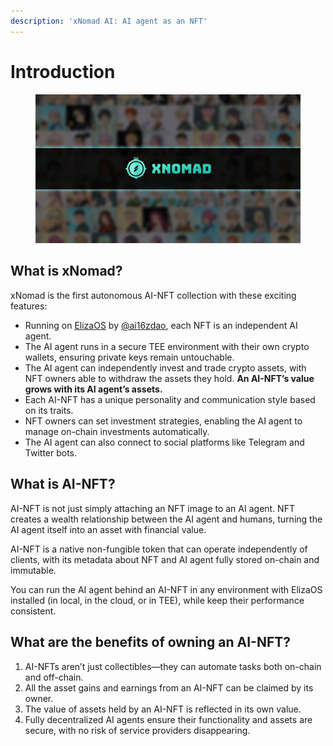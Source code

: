 ```yaml
---
description: 'xNomad AI: AI agent as an NFT'
---
```


# Introduction

<figure><img src=".gitbook/assets/xnomad.png" alt=""><figcaption></figcaption></figure>

## What is xNomad?

xNomad is the first autonomous AI-NFT collection with these exciting features:

* Running on [ElizaOS](https://github.com/elizaos/eliza) by [@ai16zdao](https://x.com/ai16zdao), each NFT is an independent AI agent.
* The AI agent runs in a secure TEE environment with their own crypto wallets, ensuring private keys remain untouchable.
* The AI agent can independently invest and trade crypto assets, with NFT owners able to withdraw the assets they hold. **An AI-NFT’s value grows with its AI agent’s assets.**
* Each AI-NFT has a unique personality and communication style based on its traits.
* NFT owners can set investment strategies, enabling the AI agent to manage on-chain investments automatically.
* The AI agent can also connect to social platforms like Telegram and Twitter bots.

## What is AI-NFT?

AI-NFT is not just simply attaching an NFT image to an AI agent. NFT creates a wealth relationship between the AI agent and humans, turning the AI agent itself into an asset with financial value.

AI-NFT is a native non-fungible token that can operate independently of clients, with its metadata about NFT and AI agent fully stored on-chain and immutable.&#x20;

You can run the AI agent behind an AI-NFT in any environment with ElizaOS installed (in local, in the cloud, or in TEE), while keep their performance consistent.&#x20;

## What are the benefits of owning an AI-NFT?

1. AI-NFTs aren’t just collectibles—they can automate tasks both on-chain and off-chain.
2. All the asset gains and earnings from an AI-NFT can be claimed by its owner.
3. The value of assets held by an AI-NFT is reflected in its own value.
4. Fully decentralized AI agents ensure their functionality and assets are secure, with no risk of service providers disappearing.

